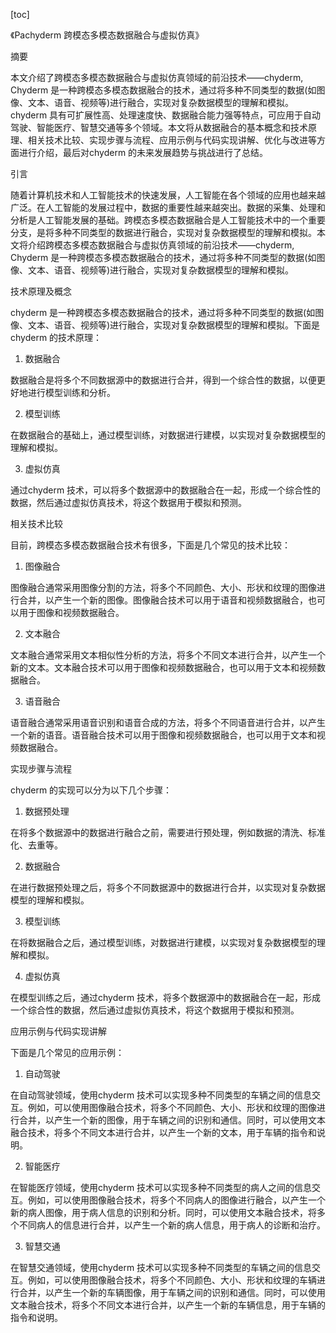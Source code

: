 
[toc]                    
                
                
《Pachyderm 跨模态多模态数据融合与虚拟仿真》

摘要

本文介绍了跨模态多模态数据融合与虚拟仿真领域的前沿技术——chyderm, Chyderm 是一种跨模态多模态数据融合的技术，通过将多种不同类型的数据(如图像、文本、语音、视频等)进行融合，实现对复杂数据模型的理解和模拟。chyderm 具有可扩展性高、处理速度快、数据融合能力强等特点，可应用于自动驾驶、智能医疗、智慧交通等多个领域。本文将从数据融合的基本概念和技术原理、相关技术比较、实现步骤与流程、应用示例与代码实现讲解、优化与改进等方面进行介绍，最后对chyderm 的未来发展趋势与挑战进行了总结。

引言

随着计算机技术和人工智能技术的快速发展，人工智能在各个领域的应用也越来越广泛。在人工智能的发展过程中，数据的重要性越来越突出。数据的采集、处理和分析是人工智能发展的基础。跨模态多模态数据融合是人工智能技术中的一个重要分支，是将多种不同类型的数据进行融合，实现对复杂数据模型的理解和模拟。本文将介绍跨模态多模态数据融合与虚拟仿真领域的前沿技术——chyderm, Chyderm 是一种跨模态多模态数据融合的技术，通过将多种不同类型的数据(如图像、文本、语音、视频等)进行融合，实现对复杂数据模型的理解和模拟。

技术原理及概念

chyderm 是一种跨模态多模态数据融合的技术，通过将多种不同类型的数据(如图像、文本、语音、视频等)进行融合，实现对复杂数据模型的理解和模拟。下面是chyderm 的技术原理：

1. 数据融合

数据融合是将多个不同数据源中的数据进行合并，得到一个综合性的数据，以便更好地进行模型训练和分析。

2. 模型训练

在数据融合的基础上，通过模型训练，对数据进行建模，以实现对复杂数据模型的理解和模拟。

3. 虚拟仿真

通过chyderm 技术，可以将多个数据源中的数据融合在一起，形成一个综合性的数据，然后通过虚拟仿真技术，将这个数据用于模拟和预测。

相关技术比较

目前，跨模态多模态数据融合技术有很多，下面是几个常见的技术比较：

1. 图像融合

图像融合通常采用图像分割的方法，将多个不同颜色、大小、形状和纹理的图像进行合并，以产生一个新的图像。图像融合技术可以用于语音和视频数据融合，也可以用于图像和视频数据融合。

2. 文本融合

文本融合通常采用文本相似性分析的方法，将多个不同文本进行合并，以产生一个新的文本。文本融合技术可以用于图像和视频数据融合，也可以用于文本和视频数据融合。

3. 语音融合

语音融合通常采用语音识别和语音合成的方法，将多个不同语音进行合并，以产生一个新的语音。语音融合技术可以用于图像和视频数据融合，也可以用于文本和视频数据融合。

实现步骤与流程

chyderm 的实现可以分为以下几个步骤：

1. 数据预处理

在将多个数据源中的数据进行融合之前，需要进行预处理，例如数据的清洗、标准化、去重等。

2. 数据融合

在进行数据预处理之后，将多个不同数据源中的数据进行合并，以实现对复杂数据模型的理解和模拟。

3. 模型训练

在将数据融合之后，通过模型训练，对数据进行建模，以实现对复杂数据模型的理解和模拟。

4. 虚拟仿真

在模型训练之后，通过chyderm 技术，将多个数据源中的数据融合在一起，形成一个综合性的数据，然后通过虚拟仿真技术，将这个数据用于模拟和预测。

应用示例与代码实现讲解

下面是几个常见的应用示例：

1. 自动驾驶

在自动驾驶领域，使用chyderm 技术可以实现多种不同类型的车辆之间的信息交互。例如，可以使用图像融合技术，将多个不同颜色、大小、形状和纹理的图像进行合并，以产生一个新的图像，用于车辆之间的识别和通信。同时，可以使用文本融合技术，将多个不同文本进行合并，以产生一个新的文本，用于车辆的指令和说明。

2. 智能医疗

在智能医疗领域，使用chyderm 技术可以实现多种不同类型的病人之间的信息交互。例如，可以使用图像融合技术，将多个不同病人的图像进行融合，以产生一个新的病人图像，用于病人信息的识别和分析。同时，可以使用文本融合技术，将多个不同病人的信息进行合并，以产生一个新的病人信息，用于病人的诊断和治疗。

3. 智慧交通

在智慧交通领域，使用chyderm 技术可以实现多种不同类型的车辆之间的信息交互。例如，可以使用图像融合技术，将多个不同颜色、大小、形状和纹理的车辆进行合并，以产生一个新的车辆图像，用于车辆之间的识别和通信。同时，可以使用文本融合技术，将多个不同文本进行合并，以产生一个新的车辆信息，用于车辆的指令和说明。

